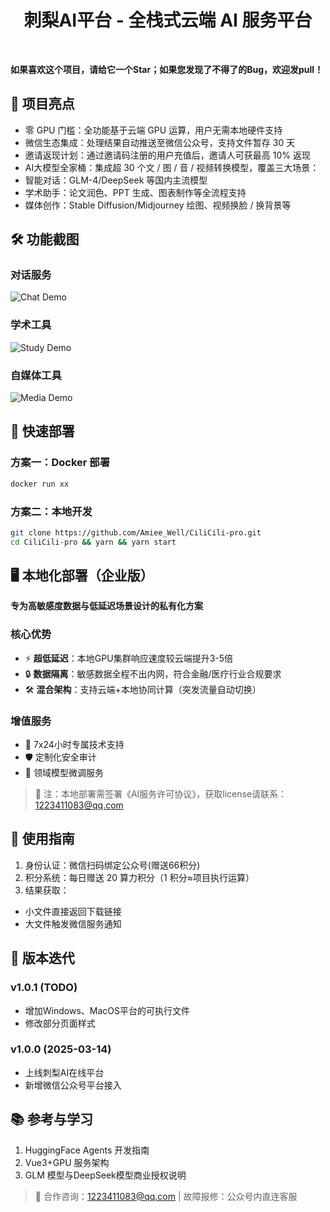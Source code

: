 
<div align=center>
	<h1 aligh="center">刺梨AI平台 - 全栈式云端 AI 服务平台</h1>
</div>
<br>

**如果喜欢这个项目，请给它一个Star；如果您发现了不得了的Bug，欢迎发pull！**

## 🌟 项目亮点
- 零 GPU 门槛：全功能基于云端 GPU 运算，用户无需本地硬件支持
- 微信生态集成：处理结果自动推送至微信公众号，支持文件暂存 30 天
- 邀请返现计划：通过邀请码注册的用户充值后，邀请人可获最高 10% 返现
- AI大模型全家桶：集成超 30 个文 / 图 / 音 / 视频转换模型，覆盖三大场景：
 - 智能对话：GLM-4/DeepSeek 等国内主流模型
 - 学术助手：论文润色、PPT 生成、图表制作等全流程支持
 - 媒体创作：Stable Diffusion/Midjourney 绘图、视频换脸 / 换背景等

## 🛠️ 功能截图
### 对话服务
![Chat Demo](https://cdn.cilicili.club/index/Chat/w0.png)
### 学术工具
![Study Demo](https://cdn.cilicili.club/index/Study/s0.png)
### 自媒体工具
![Media Demo](https://cdn.cilicili.club/index/Media/m0.png)

## 🚀 快速部署
### 方案一：Docker 部署
```sh
docker run xx
```

### 方案二：本地开发
```sh
git clone https://github.com/Amiee_Well/CiliCili-pro.git 
cd CiliCili-pro && yarn && yarn start
```
## 🖥️ 本地化部署（企业版）  
**专为高敏感度数据与低延迟场景设计的私有化方案**  

### 核心优势  
- ⚡ **超低延迟**：本地GPU集群响应速度较云端提升3-5倍  
- 🔒 **数据隔离**：敏感数据全程不出内网，符合金融/医疗行业合规要求  
- 🛠️ **混合架构**：支持云端+本地协同计算（突发流量自动切换）  
  
### 增值服务  
- 🔧 7x24小时专属技术支持
- 🛡️ 定制化安全审计
- 🧠 领域模型微调服务
  
> 📌 注：本地部署需签署《AI服务许可协议》，获取license请联系：1223411083@qq.com  

## 📖 使用指南
1. 身份认证：微信扫码绑定公众号(赠送66积分)
2. 积分系统：每日赠送 20 算力积分（1 积分≈项目执行运算）
3. 结果获取：
 - 小文件直接返回下载链接
 - 大文件触发微信服务通知

## 🔄 版本迭代
### v1.0.1 (TODO)
- 增加Windows、MacOS平台的可执行文件
- 修改部分页面样式

### v1.0.0 (2025-03-14)
- 上线刺梨AI在线平台
- 新增微信公众号平台接入

## 📚 参考与学习
1. HuggingFace Agents 开发指南
2. Vue3+GPU 服务架构
3. GLM 模型与DeepSeek模型商业授权说明

> 📧 合作咨询：1223411083@qq.com | 故障报修：公众号内直连客服

